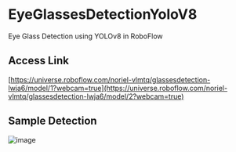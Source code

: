 # EyeGlassesDetectionYoloV8
Eye Glass Detection using YOLOv8 in RoboFlow

## Access Link
[https://universe.roboflow.com/noriel-vlmtq/glassesdetection-lwja6/model/1?webcam=true](https://universe.roboflow.com/noriel-vlmtq/glassesdetection-lwja6/model/2?webcam=true)

## Sample Detection

![image](https://github.com/user-attachments/assets/9c9ef0eb-3b3f-4208-a23a-acc7de79157a)

